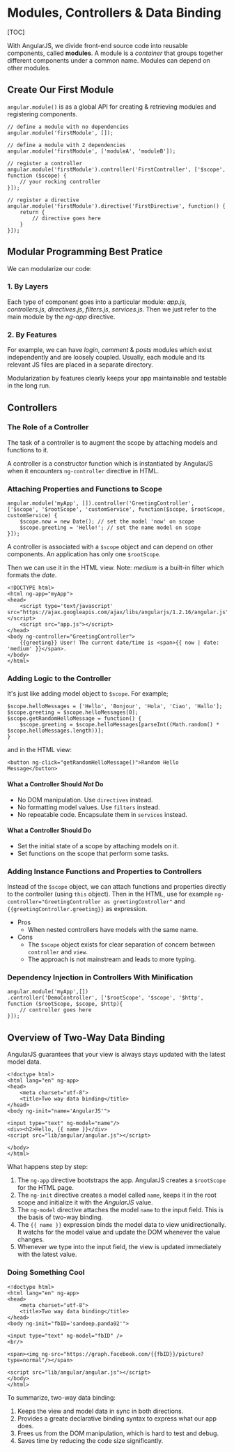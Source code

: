 # Modules, Controllers & Data Binding #

[TOC]

With AngularJS, we divide front-end source code into reusable components, called **modules**. A module is a *container* that groups together different components under a common name.
Modules can depend on other modules.

## Create Our First Module ##

`angular.module()` is as a global API for creating & retrieving modules and registering components.

    // define a module with no dependencies
    angular.module('firstModule', []);
    
    // define a module with 2 dependencies
    angular.module('firstModule', ['moduleA', 'moduleB']);
    
    // register a controller
    angular.module('firstModule').controller('FirstController', ['$scope', function ($scope) {
	    // your rocking controller
    }]);
    
    // register a directive
    angular.module('firstModule').directive('FirstDirective', function() {
	    return {
		    // directive goes here
	    }
    }]);

## Modular Programming Best Pratice

We can modularize our code:

### 1. By Layers

Each type of component goes into a particular module: *app.js*, *controllers.js*, *directives.js*, *filters.js*, *services.js*. Then we just refer to the main module by the *ng-app* directive.

### 2. By Features

For example, we can have *login*, *comment* & *posts* modules which exist independently and are loosely coupled. Usually, each module and its relevant JS files are placed in a separate directory.

Modularization by features clearly keeps your app maintainable and testable in the long run.

## Controllers

### The Role of a Controller

The task of a controller is to augment the scope by attaching models and functions to it.

A controller is a constructor function which is instantiated by AngularJS when it encounters `ng-controller` directive in HTML.

### Attaching Properties and Functions to Scope

    angular.module('myApp', []).controller('GreetingController', ['$scope', '$rootScope', 'customService', function($scope, $rootScope, customService) {
	    $scope.now = new Date(); // set the model 'now' on scope
	    $scope.greeting = 'Hello!'; // set the name model on scope
    }]);

A controller is associated with a `$scope` object and can depend on other components. An application has only one `$rootScope`.

Then we can use it in the HTML view. Note: *medium* is a built-in filter which formats the *date*.

    <!DOCTYPE html>
    <html ng-app="myApp">
    <head>
	    <script type='text/javascript' src="https://ajax.googleapis.com/ajax/libs/angularjs/1.2.16/angular.js"></script>
	    <script src="app.js"></script>
    </head>
    <body ng-controller="GreetingController">
	    {{greeting}} User! The current date/time is <span>{{ now | date: 'medium' }}</span>.
    </body>
    </html>

### Adding Logic to the Controller

It's just like adding model object to `$scope`. For example;

    $scope.helloMessages = ['Hello', 'Bonjour', 'Hola', 'Ciao', 'Hallo'];
    $scope.greeting = $scope.helloMessages[0];
    $scope.getRandomHelloMessage = function() {
    	$scope.greeting = $scope.helloMessages[parseInt((Math.random() * $scope.helloMessages.length))];
    }
and in the HTML view:

    <button ng-click="getRandomHelloMessage()">Random Hello Message</button>

#### What a Controller Should ***Not*** Do

* No DOM manipulation. Use `directives` instead.
* No formatting model values. Use `filters` instead.
* No repeatable code. Encapsulate them in `services` instead.

#### What a Controller Should Do

* Set the initial state of a scope by attaching models on it.
* Set functions on the scope that perform some tasks.

### Adding Instance Functions and Properties to Controllers

Instead of the `$scope` object, we can attach functions and properties directly to the controller (using `this` object). Then in the HTML, use for example `ng-controller="GreetingController as greetingController"` and `{{greetingController.greeting}}` as expression.

* Pros
	* When nested controllers have models with the same name.
* Cons
	* The `$scope` object exists for clear separation of concern between `controller` and `view`.
	* The approach is not mainstream and leads to more typing.

### Dependency Injection in Controllers With Minification

    angular.module('myApp',[])
    .controller('DemoController', ['$rootScope', '$scope', '$http', function ($rootScope, $scope, $http){
	    // controller goes here
    }]);

## Overview of Two-Way Data Binding

AngularJS guarantees that your view is always stays updated with the latest model data.

    <!doctype html>
    <html lang="en" ng-app>
    <head>
    	<meta charset="utf-8">
    	<title>Two way data binding</title>
    </head>
    <body ng-init="name='AngularJS'">
    
    <input type="text" ng-model="name"/>
    <div><h2>Hello, {{ name }}</div>
    <script src="lib/angular/angular.js"></script>
    
    </body>
    </html>

What happens step by step:

1. The `ng-app` directive bootstraps the app. AngularJS creates a `$rootScope` for the HTML page.
2. The `ng-init` directive creates a model called `name`, keeps it in the root scope and initialize it with the *AngularJS* value.
3. The `ng-model` directive attaches the model `name` to the input field. This is the basis of two-way binding.
4. The `{{ name }}` expression binds the model data to view unidirectionally. It watchs for the model value and update the DOM whenever the value changes.
5. Whenever we type into the input field, the view is updated immediately with the latest value.

### Doing Something Cool

    <!doctype html>
    <html lang="en" ng-app>
    <head>
	    <meta charset="utf-8">
	    <title>Two way data binding</title>
    </head>
    <body ng-init="fbID='sandeep.panda92'">

    <input type="text" ng-model="fbID" />
    <br/>
    
    <span><img ng-src="https://graph.facebook.com/{{fbID}}/picture?type=normal"/></span>
    
    <script src="lib/angular/angular.js"></script>
    </body>
    </html>

To summarize, two-way data binding:

1. Keeps the view and model data in sync in both directions.
2. Provides a greate declarative binding syntax to express what our app does.
3. Frees us from the DOM manipulation, which is hard to test and debug.
4. Saves time by reducing the code size significantly.